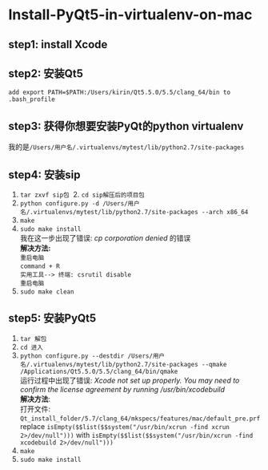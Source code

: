 # Install-PyQt5-in-virtualenv-on-mac
## step1: install Xcode
## step2: 安装Qt5
  `add export PATH=$PATH:/Users/kirin/Qt5.5.0/5.5/clang_64/bin to .bash_profile`
## step3: 获得你想要安装PyQt的python virtualenv
  我的是`/Users/用户名/.virtualenvs/mytest/lib/python2.7/site-packages`
## step4: 安装sip
  1. `tar zxvf sip包`
  2. `cd sip解压后的项目包`
  3. `python configure.py -d /Users/用户名/.virtualenvs/mytest/lib/python2.7/site-packages --arch x86_64`
  4. `make`
  5. `sudo make install`  
  我在这一步出现了错误: *cp corporation denied* 的错误  
  **解决方法:**  
  `重启电脑`  
  `command + R`  
  `实用工具--> 终端: csrutil disable`  
  `重启电脑`  
  6. `sudo make clean`
 
## step5: 安装PyQt5
1. `tar 解包`
2. `cd 进入`
3. `python configure.py --destdir /Users/用户名/.virtualenvs/mytest/lib/python2.7/site-packages --qmake /Applications/Qt5.5.0/5.5/clang_64/bin/qmake`  
运行过程中出现了错误: *Xcode not set up properly. You may need to confirm the license agreement by running /usr/bin/xcodebuild*  
**解决方法**:  
打开文件: `Qt_install_folder/5.7/clang_64/mkspecs/features/mac/default_pre.prf`  
replace `isEmpty($$list($$system("/usr/bin/xcrun -find xcrun 2>/dev/null")))` with `isEmpty($$list($$system("/usr/bin/xcrun -find xcodebuild 2>/dev/null")))`  
4. `make`  
5. `sudo make install` 
    
           
